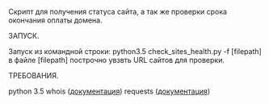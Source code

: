 Скрипт для получения статуса сайта, а так же проверки срока окончания оплаты домена.


ЗАПУСК.

Запуск из командной строки: python3.5 check_sites_health.py -f [filepath]
в файле [filepath] построчно увзвть URL сайтов для проверки.


ТРЕБОВАНИЯ.

python 3.5
whois (<a href=https://pypi.python.org/pypi/python-whois>документация</a>)
requests (<a href=http://docs.python-requests.org/en/master/>документация</a>)